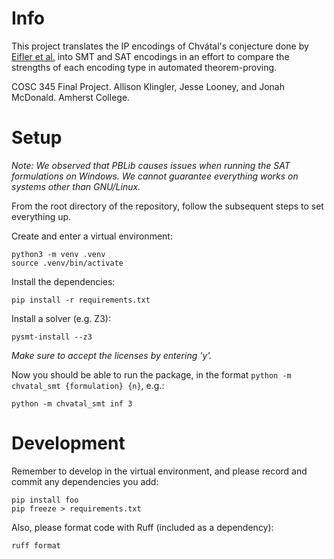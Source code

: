 # Info

This project translates the IP encodings of Chvátal's conjecture done by [Eifler et al.](https://arxiv.org/pdf/1809.01572) into SMT and SAT encodings in an effort to compare the strengths of each encoding type in automated theorem-proving.

COSC 345 Final Project. Allison Klingler, Jesse Looney, and Jonah McDonald. Amherst College.

# Setup
*Note: We observed that PBLib causes issues when running the SAT formulations on Windows. We cannot guarantee everything works on systems other than GNU/Linux.*

From the root directory of the repository, follow the subsequent steps to set everything up.

Create and enter a virtual environment:
```
python3 -m venv .venv
source .venv/bin/activate
```

Install the dependencies:
```
pip install -r requirements.txt
```

Install a solver (e.g. Z3):
```
pysmt-install --z3
```
*Make sure to accept the licenses by entering 'y'.*

Now you should be able to run the package, in the format ```python -m chvatal_smt {formulation} {n}```, e.g.:
```
python -m chvatal_smt inf 3
```

# Development

Remember to develop in the virtual environment, and please record and commit any dependencies you add:
```
pip install foo
pip freeze > requirements.txt
```

Also, please format code with Ruff (included as a dependency):
```
ruff format
```

